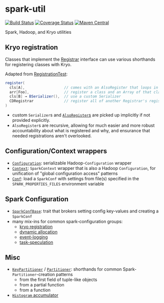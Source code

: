 # spark-util

[![Build Status](https://travis-ci.org/hammerlab/spark-util.svg?branch=master)](https://travis-ci.org/hammerlab/spark-util)
[![Coverage Status](https://coveralls.io/repos/github/hammerlab/spark-util/badge.svg)](https://coveralls.io/github/hammerlab/spark-util)
[![Maven Central](https://img.shields.io/maven-central/v/org.hammerlab/spark-util_2.11.svg?maxAge=1800)](http://search.maven.org/#search%7Cga%7C1%7Cspark-util)

Spark, Hadoop, and Kryo utilities

## Kryo registration

Classes that implement the [Registrar](src/main/scala/org/hammerlab/kryo/Registrar.scala) interface can use various shorthands for registering classes with Kryo.
 
 Adapted from [RegistrationTest](src/test/scala/org/hammerlab/kryo/RegistrationTest.scala):

```scala
register(
  cls[A],                  // comes with an AlsoRegister that loops in other classes
  arr[Foo],                // register a class and an Array of that class
  cls[B] → BSerializer(),  // use a custom Serializer
  CDRegistrar              // register all of another Registrar's registrations
)
```

- custom `Serializer`s and [`AlsoRegister`s](src/main/scala/org/hammerlab/kryo/AlsoRegister.scala) are picked up implicitly if not provided explicitly.
- `AlsoRegister`s are recursive, allowing for much easier and more robust accountability about what is registered and why, and ensurance that needed registrations aren't overlooked. 

## Configuration/Context wrappers
- [`Configuration`](src/main/scala/org/hammerlab/hadoop/Configuration.scala): serializable Hadoop-`Configuration` wrapper
- [`Context`](src/main/scala/org/hammerlab/spark/Context.scala): `SparkContext` wrapper that is also a Hadoop `Configuration`, for unification of "global configuration access" patterns
- [`Conf`](src/main/scala/org/hammerlab/spark/Conf.scala): load a `SparkConf` with settings from file(s) specified in the `SPARK_PROPERTIES_FILES` environment variable

## Spark Configuration
- [`SparkConfBase`](src/main/scala/org/hammerlab/spark/SparkConfBase.scala): trait that brokers setting config key-values and creating a `SparkConf`
- many mix-ins for common spark-configuration groups:
	- [kryo registration](src/main/scala/org/hammerlab/spark/confs/Kryo.scala)
	- [dynamic allocation](src/main/scala/org/hammerlab/spark/confs/DynamicAllocation.scala)
	- [event-logging](src/main/scala/org/hammerlab/spark/confs/EventLog.scala)
	- [task-speculation](src/main/scala/org/hammerlab/spark/confs/Speculation.scala)

## Misc

- [`KeyPartitioner`](src/main/scala/org/hammerlab/spark/KeyPartitioner.scala) / [`Partitioner`](src/main/scala/org/hammerlab/spark/Partitioner.scala): shorthands for common Spark-`Partitioner`-creation patterns
 	- from the first field of tuple-like objects
 	- from a partial function
 	- from a function
- [`Histogram` accumulator](src/main/scala/org/hammerlab/spark/accumulator/Histogram.scala)

